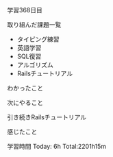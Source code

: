 学習368日目

取り組んだ課題一覧

- タイピング練習
- 英語学習
- SQL復習
- アルゴリズム
- Railsチュートリアル

わかったこと

次にやること

引き続きRailsチュートリアル

感じたこと

学習時間 Today: 6h Total:2201h15m